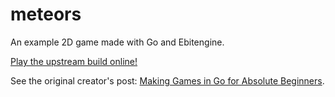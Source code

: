 # meteors

An example 2D game made with Go and Ebitengine.

[Play the upstream build online!](https://threedotslabs.github.io/meteors/)

See the original creator's post: [Making Games in Go for Absolute Beginners](https://threedots.tech/post/making-games-in-go/).
